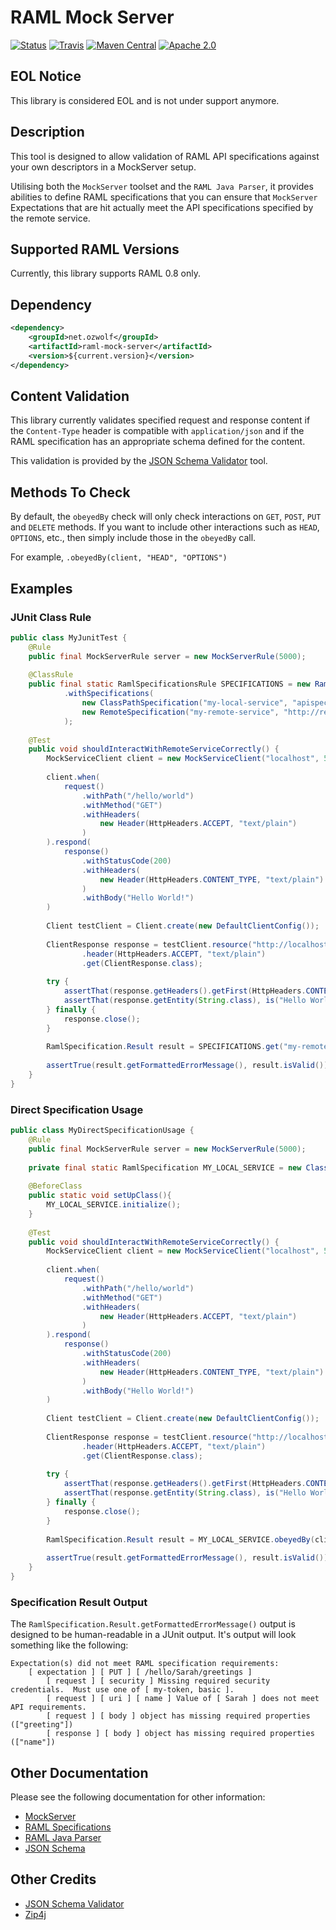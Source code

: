 # RAML Mock Server

[![Status](https://img.shields.io/badge/status-EOL-red.svg?style=flat-square)](https://img.shields.io/badge/status-EOL-red.svg)
[![Travis](https://img.shields.io/travis/ozwolf-software/raml-mock-server.svg?style=flat-square)](https://travis-ci.org/ozwolf-software/raml-mock-server)
[![Maven Central](https://img.shields.io/maven-central/v/net.ozwolf/raml-mock-server.svg?style=flat-square)](http://search.maven.org/#search%7Cgav%7C1%7Cg%3A%22net.ozwolf%22%20AND%20a%3A%22raml-mock-server%22)
[![Apache 2.0](https://img.shields.io/badge/License-Apache%202.0-blue.svg?style=flat-square)](LICENSE)

## EOL Notice

This library is considered EOL and is not under support anymore.

## Description

This tool is designed to allow validation of RAML API specifications against your own descriptors in a MockServer setup.

Utilising both the `MockServer` toolset and the `RAML Java Parser`, it provides abilities to define RAML specifications that you can ensure that `MockServer` Expectations that are hit actually meet the API specifications specified by the remote service.

## Supported RAML Versions

Currently, this library supports RAML 0.8 only.

## Dependency

```xml
<dependency>
    <groupId>net.ozwolf</groupId>
    <artifactId>raml-mock-server</artifactId>
    <version>${current.version}</version>
</dependency>
```
    
## Content Validation

This library currently validates specified request and response content if the `Content-Type` header is compatible with `application/json` and if the RAML specification has an appropriate schema defined for the content.

This validation is provided by the [JSON Schema Validator](https://github.com/fge/json-schema-validator) tool.

## Methods To Check

By default, the `obeyedBy` check will only check interactions on `GET`, `POST`, `PUT` and `DELETE` methods.  If you want to include other interactions such as `HEAD`, `OPTIONS`, etc., then simply include those in the `obeyedBy` call.

For example, `.obeyedBy(client, "HEAD", "OPTIONS")`
    
## Examples

### JUnit Class Rule

```java
public class MyJunitTest {
    @Rule
    public final MockServerRule server = new MockServerRule(5000);
    
    @ClassRule
    public final static RamlSpecificationsRule SPECIFICATIONS = new RamlSpecificationsRule()
            .withSpecifications(
                new ClassPathSpecification("my-local-service", "apispecs/apispecs.yml"),
                new RemoteSpecification("my-remote-service", "http://remote.site.com/apispecs.zip", ZipArchiveHandler.handler("target/specifications/my-remote-service", "apispecs.raml"))
            );
            
    @Test
    public void shouldInteractWithRemoteServiceCorrectly() {
        MockServiceClient client = new MockServiceClient("localhost", 5000);
        
        client.when(
            request()
                .withPath("/hello/world")
                .withMethod("GET")
                .withHeaders(
                    new Header(HttpHeaders.ACCEPT, "text/plain")
                )
        ).respond(
            response()
                .withStatusCode(200)
                .withHeaders(
                    new Header(HttpHeaders.CONTENT_TYPE, "text/plain")
                )
                .withBody("Hello World!")
        )
        
        Client testClient = Client.create(new DefaultClientConfig());
        
        ClientResponse response = testClient.resource("http://localhost:5000/hello/world")
                .header(HttpHeaders.ACCEPT, "text/plain")
                .get(ClientResponse.class);
                
        try {
            assertThat(response.getHeaders().getFirst(HttpHeaders.CONTENT_TYPE), is("text/plain"));
            assertThat(response.getEntity(String.class), is("Hello World!"));
        } finally {
            response.close();
        }
        
        RamlSpecification.Result result = SPECIFICATIONS.get("my-remote-service").obeyedBy(client);
        
        assertTrue(result.getFormattedErrorMessage(), result.isValid());
    }
}
```

### Direct Specification Usage

```java
public class MyDirectSpecificationUsage {
    @Rule
    public final MockServerRule server = new MockServerRule(5000);
    
    private final static RamlSpecification MY_LOCAL_SERVICE = new ClassPathSpecification("my-local-service", "apispecs/apispecs.yml");
    
    @BeforeClass
    public static void setUpClass(){
        MY_LOCAL_SERVICE.initialize();
    }
    
    @Test
    public void shouldInteractWithRemoteServiceCorrectly() {
        MockServiceClient client = new MockServiceClient("localhost", 5000);
        
        client.when(
            request()
                .withPath("/hello/world")
                .withMethod("GET")
                .withHeaders(
                    new Header(HttpHeaders.ACCEPT, "text/plain")
                )
        ).respond(
            response()
                .withStatusCode(200)
                .withHeaders(
                    new Header(HttpHeaders.CONTENT_TYPE, "text/plain")
                )
                .withBody("Hello World!")
        )
        
        Client testClient = Client.create(new DefaultClientConfig());
        
        ClientResponse response = testClient.resource("http://localhost:5000/hello/world")
                .header(HttpHeaders.ACCEPT, "text/plain")
                .get(ClientResponse.class);
                
        try {
            assertThat(response.getHeaders().getFirst(HttpHeaders.CONTENT_TYPE), is("text/plain"));
            assertThat(response.getEntity(String.class), is("Hello World!"));
        } finally {
            response.close();
        }
        
        RamlSpecification.Result result = MY_LOCAL_SERVICE.obeyedBy(client);
        
        assertTrue(result.getFormattedErrorMessage(), result.isValid());
    }
}
```

### Specification Result Output

The `RamlSpecification.Result.getFormattedErrorMessage()` output is designed to be human-readable in a JUnit output.  It's output will look something like the following:

```
Expectation(s) did not meet RAML specification requirements:
	[ expectation ] [ PUT ] [ /hello/Sarah/greetings ]
	    [ request ] [ security ] Missing required security credentials.  Must use one of [ my-token, basic ].
		[ request ] [ uri ] [ name ] Value of [ Sarah ] does not meet API requirements.
		[ request ] [ body ] object has missing required properties (["greeting"])
		[ response ] [ body ] object has missing required properties (["name"])
```

## Other Documentation

Please see the following documentation for other information:

+ [MockServer](http://www.mock-server.com)
+ [RAML Specifications](https://github.com/raml-org/raml-spec)
+ [RAML Java Parser](https://github.com/raml-org/raml-java-parser)
+ [JSON Schema](http://json-schema.org/)

## Other Credits

+ [JSON Schema Validator](https://github.com/fge/json-schema-validator)
+ [Zip4j](http://www.lingala.net/zip4j/)
